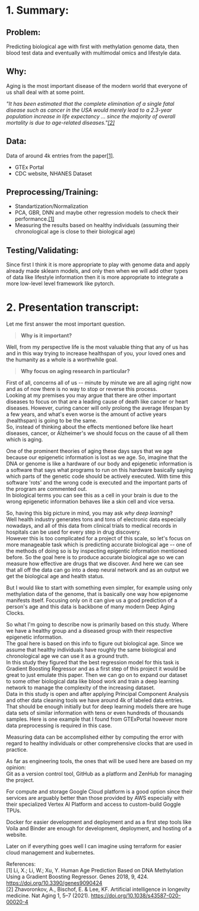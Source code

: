 # 1. Summary:

## Problem:  
Predicting biological age with first with methylation genome data, then blood test data and eventually with multimodal omics and lifestyle data.  
## Why:  
Aging is the most important disease of the modern world that everyone of us shall deal with at some point.
  
*"It has been estimated that the complete elimination of a single fatal disease such as cancer in the USA would merely lead to a 2.3-year population increase in life expectancy ... since the majority of overall mortality is due to age-related diseases."[[2]](#ref2)*

## Data:  
Data of around 4k entries from the paper[[1]](#ref1).  
- GTEx Portal  
- CDC website, NHANES Dataset  
## Preprocessing/Training:  
- Standartization/Normalization  
- PCA, GBR, DNN and maybe other regression models to check their performance.[[1]](#ref1)  
- Measuring the results based on healthy individuals (assuming their chronological age is close to their biological age)  
## Testing/Validating:  
Since first I think it is more appropriate to play with genome data and apply already made sklearn models, and only then when we will add other types of data like lifestyle information then it is more appropriate to integrate a more low-level level framework like pytorch.  


# 2. Presentation transcript:

Let me first answer the most important question. 

> **Why is it important?** 

Well, from my perspective life is the most valuable thing that any of us has and in this way trying to increase healthspan of you, your loved ones and the
humanity as a whole is a worthwhile goal. 

> **Why focus on aging research in particular?**

First of all, concerns all of us -- minute by minute we are all aging right now and as of now there is no way to stop or reverse this process.  
Looking at my premises you may argue that there are other important diseases to focus on that are a leading cause of death like cancer or heart diseases.
However, curing cancer will only prolong the average lifespan by a few years, and what's even worse is the amount of active years (healthspan) is going to be the same.   
So, instead of thinking about the effects mentioned before like heart diseases, cancer, or Alzheimer's we should focus on the cause of all them which is aging. 

One of the prominent theories of aging these days says that we age because our epigenetic information is lost as we age. 
So, imagine that the DNA or genome is like a hardware of our body and epigenetic information is a software that says what programs to run on this hardware basically saying which parts of the genetic 
code should be actively executed. With time this software 'rots' and the wrong code is executed and the important parts of the program are commented out.  
In biological terms you can see this as a cell in your brain is due to the wrong epigenetic 
information behaves like a skin cell and vice versa. 

So, having this big picture in mind, you may ask *why deep learning*?  
Well health industry generates tons and tons of electronic data especially nowadays, and all 
of this data from clinical trials to medical records in hospitals can be used for every step in drug discovery.  
However this is too complicated for a project of this scale, so let's focus on more manageable task which is predicting accurate biological age -- one of the methods of doing so is by inspecting epigentic information mentioned before. So the goal here is to produce accurate biological age so we can measure how effective are drugs that we discover. And here we can see that all off the data can go into a deep neural network and as an output we get 
the biological age and health status.

But I would like to start with something even simpler, for example using only methylation data of the genome, that is basically one way how epigenome manifests itself. Focusing only on it can give us a good prediction of a person's age and this
data is backbone of many modern Deep Aging Clocks.

So what I'm going to describe now is primarily based on this study. Where we have a healthy group and a diseased group with their respective epigenetic information.  
The goal here is based on this info to figure out biological age. Since we assume that healthy individuals have roughly the same biological and chronological age we can use it as a ground truth.  
In this study they figured that the best regression 
model for this task is Gradient Boosting Regressor and as a first step of this project it would be great to just emulate this paper. Then we can go on to expand our dataset to some other biological data like blood work and train a deep learning network to manage the complexity of the increasing dataset.  
Data in this study is open and after applying Principal Component Analysis and other data cleaning tools we have around 4k of labeled data entries.  
That should be enough initially but for deep learning models there are huge data sets of similar information with tens or even hundreds of thousands samples. Here is one example that I found from GTExPortal however more data preprocessing is required in this case. 

Measuring data can be accomplished either by computing the error with regard to healthy individuals or other comprehensive clocks that are used in practice.

As far as engineering tools, the ones that will be used here are based on my opinion:  
Git as a version control tool, GitHub as a platform and ZenHub for managing the project.

For compute and storage Google Cloud platform is a good option since their services are arguably better than those provided by AWS especially with their
specialized Vertex AI Platform and access to custom-build Goggle TPUs. 

Docker for easier development and deployment and as a first step tools like Voila and Binder are enough for development, deployment, and hosting of a 
website. 

Later on if everything goes well I can imagine using terraform for easier cloud management and kubernetes.  


References:  
[1]<a name="ref1"></a>
Li, X.; Li, W.; Xu, Y. Human Age Prediction Based on DNA Methylation Using a
Gradient Boosting Regressor. Genes 2018, 9, 424.
https://doi.org/10.3390/genes9090424   
[2]<a name="ref2"></a>
Zhavoronkov, A., Bischof, E. & Lee, KF. Artificial intelligence in
longevity medicine. Nat Aging 1, 5–7 (2021).
https://doi.org/10.1038/s43587-020-00020-4   
